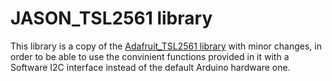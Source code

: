 # JASON_TSL2561 library
This library is a copy of the [Adafruit_TSL2561 library](https://github.com/adafruit/Adafruit_TSL2561) 
with minor changes, in order to be able to use the convinient functions provided in it with a Software I2C
interface instead of the default Arduino hardware one.
